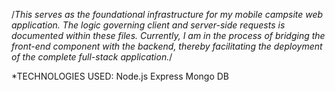/*This serves as the foundational infrastructure for my mobile campsite web application. 
The logic governing client and server-side requests is documented within these files.
Currently, I am in the process of bridging the front-end component with the backend, 
thereby facilitating the deployment of the complete full-stack application.*/

*TECHNOLOGIES USED:
Node.js
Express
Mongo DB
